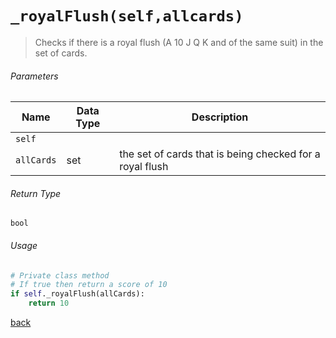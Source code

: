 <!-- Method Name -->

# <code>_royalFlush(self,allcards)</code>

<!-- Method Description -->
> Checks if there is a royal flush (A 10 J Q K and of the same suit) in the set of cards.

<!-- Parameters -->
###### Parameters
| Name       | Data Type | Description                                        |
| ---------- | --------- | -------------------------------------------------- |
| `self`     |           |                                                    |
| `allCards` | set       | the set of cards that is being checked for a royal flush |

<!-- Return Type -->
###### Return Type
`bool`

<!-- Method Example -->
###### Usage
```python
# Private class method
# If true then return a score of 10
if self._royalFlush(allCards):
    return 10
```
<!-- Back to className.md -->
<!-- The path in this link will be the one that is used for the component -->
[back](../HandScorer.md)